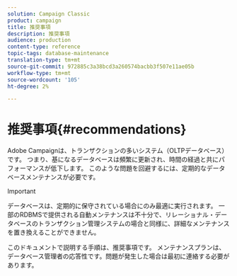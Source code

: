 ```yaml
---
solution: Campaign Classic
product: campaign
title: 推奨事項
description: 推奨事項
audience: production
content-type: reference
topic-tags: database-maintenance
translation-type: tm+mt
source-git-commit: 972885c3a38bcd3a260574bacbb3f507e11ae05b
workflow-type: tm+mt
source-wordcount: '105'
ht-degree: 2%

---
```



# 推奨事項{#recommendations}

Adobe Campaignは、トランザクションの多いシステム（OLTPデータベース）です。 つまり、基になるデータベースは頻繁に更新され、時間の経過と共にパフォーマンスが低下します。 このような問題を回避するには、定期的なデータベースメンテナンスが必要です。

>[!IMPORTANT]
>
>データベースは、定期的に保守されている場合にのみ最適に実行されます。 一部のRDBMSで提供される自動メンテナンスは不十分で、リレーショナル・データベースのトランザクション管理システムの場合と同様に、詳細なメンテナンスを置き換えることができません。
>  
>このドキュメントで説明する手順は、推奨事項です。 メンテナンスプランは、データベース管理者の応答性です。問題が発生した場合は最初に連絡する必要があります。
